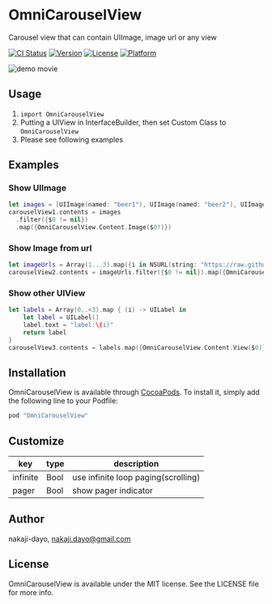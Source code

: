 # OmniCarouselView

Carousel view that can contain UIImage, image url or any view

[![CI Status](http://img.shields.io/travis/nakaji-dayo/OmniCarouselView.svg?style=flat)](https://travis-ci.org/nakaji-dayo/OmniCarouselView)
[![Version](https://img.shields.io/cocoapods/v/OmniCarouselView.svg?style=flat)](http://cocoapods.org/pods/OmniCarouselView)
[![License](https://img.shields.io/cocoapods/l/OmniCarouselView.svg?style=flat)](http://cocoapods.org/pods/OmniCarouselView)
[![Platform](https://img.shields.io/cocoapods/p/OmniCarouselView.svg?style=flat)](http://cocoapods.org/pods/OmniCarouselView)

![demo movie](https://raw.githubusercontent.com/nakaji-dayo/OmniCarouselView/master/doc/OmniCarouselView.gif)

## Usage
1. `import OmniCarouselView`
2. Putting a UIView in InterfaceBuilder, then set Custom Class to `OmniCarouselView`
3. Please see following examples

## Examples
### Show UIImage
```swift
let images = [UIImage(named: "beer1"), UIImage(named: "beer2"), UIImage(named: "beer3")]
carouselView1.contents = images
  .filter({$0 != nil})
  .map({OmniCarouselView.Content.Image($0!)})
```
### Show Image from url
```swift
let imageUrls = Array(1...3).map({i in NSURL(string: "https://raw.githubusercontent.com/nakaji-dayo/OmniCarouselView/master/Example/OmniCarouselView/Images.xcassets/beer\(i).imageset/beer\(i).jpeg")})
carouselView2.contents = imageUrls.filter({$0 != nil}).map({OmniCarouselView.Content.ImageUrl($0!)})
```
### Show other UIView
```swift
let labels = Array(0..<3).map { (i) -> UILabel in
    let label = UILabel()
    label.text = "label:\(i)"
    return label
}
carouselView3.contents = labels.map({OmniCarouselView.Content.View($0)})
```

## Installation

OmniCarouselView is available through [CocoaPods](http://cocoapods.org). To install
it, simply add the following line to your Podfile:

```ruby
pod "OmniCarouselView"
```

## Customize

| key | type | description |
|----|----|----|
| infinite | Bool | use infinite loop paging(scrolling) |
| pager | Bool | show pager indicator |

## Author

nakaji-dayo, nakaji.dayo@gmail.com

## License

OmniCarouselView is available under the MIT license. See the LICENSE file for more info.

